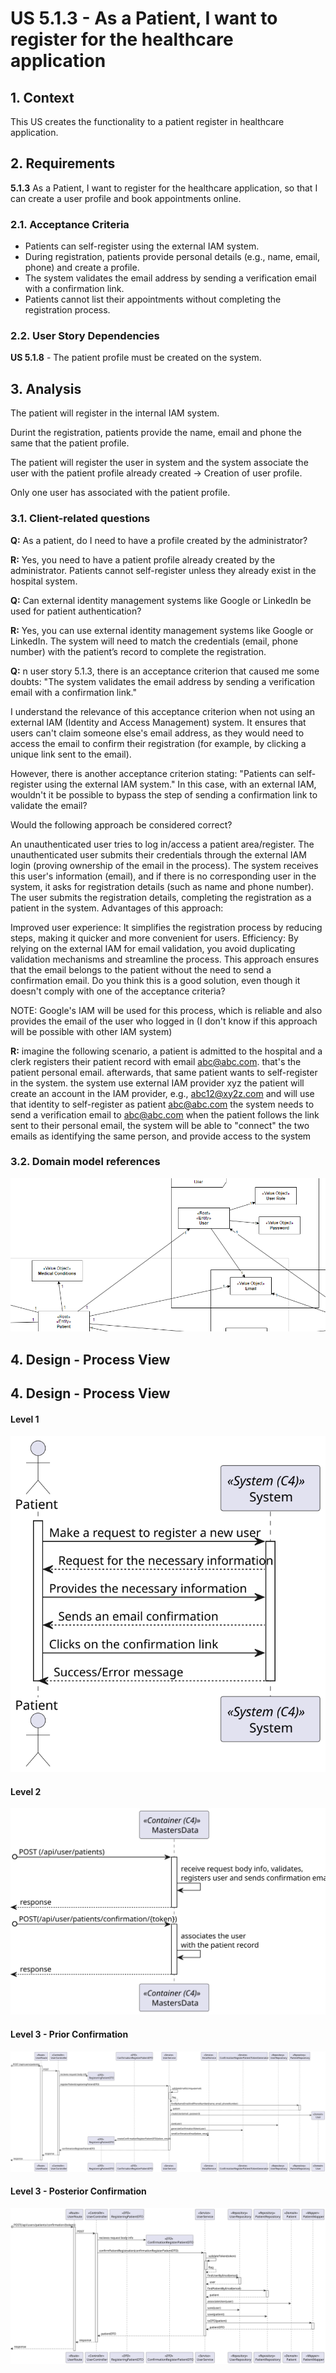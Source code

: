 # US 5.1.3 - As a Patient, I want to register for the healthcare application

## 1. Context

This US creates the functionality to a patient register in healthcare application.

## 2. Requirements

**5.1.3** As a Patient, I want to register for the healthcare application, so that I can create a user profile and book appointments online.

### 2.1. Acceptance Criteria

- Patients can self-register using the external IAM system.
- During registration, patients provide personal details (e.g., name, email, phone) and create a profile.
- The system validates the email address by sending a verification email with a confirmation link.
- Patients cannot list their appointments without completing the registration process.

### 2.2. User Story Dependencies

**US 5.1.8** - The patient profile must be created on the system.

## 3. Analysis

The patient will register in the internal IAM system.

Durint the registration, patients provide the name, email and phone the same that the patient profile.

The patient will register the user in system and the system associate the user with the patient profile already created -> Creation of user profile.

Only one user has associated with the patient profile.

### 3.1. Client-related questions

**Q:** As a patient, do I need to have a profile created by the administrator?

**R:** Yes, you need to have a patient profile already created by the administrator. Patients cannot self-register unless they already exist in the hospital system.

**Q:** Can external identity management systems like Google or LinkedIn be used for patient authentication?

**R:** Yes, you can use external identity management systems like Google or LinkedIn. The system will need to match the credentials (email, phone number) with the patient’s record to complete the registration.

**Q:** n user story 5.1.3, there is an acceptance criterion that caused me some doubts: "The system validates the email address by sending a verification email with a confirmation link."

I understand the relevance of this acceptance criterion when not using an external IAM (Identity and Access Management) system. It ensures that users can't claim someone else's email address, as they would need to access the email to confirm their registration (for example, by clicking a unique link sent to the email).

However, there is another acceptance criterion stating: "Patients can self-register using the external IAM system." In this case, with an external IAM, wouldn't it be possible to bypass the step of sending a confirmation link to validate the email?

Would the following approach be considered correct?

An unauthenticated user tries to log in/access a patient area/register.
The unauthenticated user submits their credentials through the external IAM login (proving ownership of the email in the process).
The system receives this user's information (email), and if there is no corresponding user in the system, it asks for registration details (such as name and phone number).
The user submits the registration details, completing the registration as a patient in the system.
Advantages of this approach:

Improved user experience: It simplifies the registration process by reducing steps, making it quicker and more convenient for users.
Efficiency: By relying on the external IAM for email validation, you avoid duplicating validation mechanisms and streamline the process.
This approach ensures that the email belongs to the patient without the need to send a confirmation email. Do you think this is a good solution, even though it doesn't comply with one of the acceptance criteria?

NOTE: Google's IAM will be used for this process, which is reliable and also provides the email of the user who logged in (I don't know if this approach will be possible with other IAM system)

**R:** imagine the following scenario,
a patient is admitted to the hospital and a clerk registers their patient record with email abc@abc.com. that's the patient personal email.
afterwards, that same patient wants to self-register in the system.
the system use external IAM provider xyz
the patient will create an account in the IAM provider, e.g., abc12@xy2z.com and will use that identity to self-register as patient abc@abc.com
the system needs to send a verification email to abc@abc.com
when the patient follows the link sent to their personal email, the system will be able to "connect" the two emails as identifying the same person, and provide access to the system

### 3.2. Domain model references

![DM](DM/DM.png)

## 4. Design - Process View

## 4. Design - Process View

 #### Level 1
 ![Process View - Level 1](L1/Process_View.svg)

 #### Level 2
 ![Process View - Level 2](L2/Process_View.svg)

 #### Level 3 - Prior Confirmation
 ![Process View - Level 3](L3/Process_View_Prior_Confirmation.svg)

 #### Level 3 - Posterior Confirmation
 ![Process View - Level 3](L3/Process_View_Posterior_Confirmation.svg)